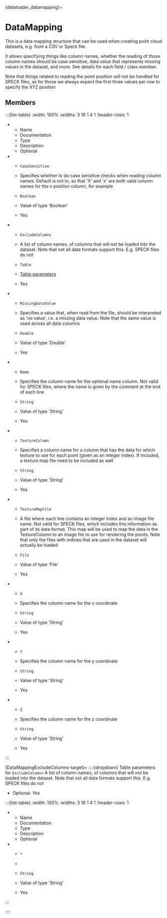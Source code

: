



(dataloader_datamapping)=
# DataMapping

This is a data mapping structure that can be used when creating point cloud datasets, e.g. from a CSV or Speck file.

It allows specifying things like column names, whether the reading of those column names should be case sensitive, data value that represents missing values in the dataset, and more. See details for each field / class member.

Note that things related to reading the point position will not be handled for SPECK files, as for those we always expect the first three values per row to specify the XYZ position


## Members


:::{list-table}
:width: 100%
:widths: 3 16 1 4 1
:header-rows: 1
*   - Name
    - Documentation
    - Type
    - Description
    - Optional

*   - `CaseSensitive`
    - Specifies whether to do case sensitive checks when reading column names. Default is not to, so that 'X' and 'x' are both valid column names for the x position column, for example
    - `Boolean`
    
    - Value of type 'Boolean' 
    
    - Yes
    
*   - `ExcludeColumns`
    - A list of column names, of columns that will not be loaded into the dataset. Note that not all data formats support this. E.g. SPECK files do not
    - `Table`
    
    -   [Table parameters](#DataMappingExcludeColumns-target) 
    
    - Yes
    
*   - `MissingDataValue`
    - Specifies a value that, when read from the file, should be interpreted as 'no value', i.e. a missing data value. Note that the same value is used across all data columns
    - `Double`
    
    - Value of type 'Double' 
    
    - Yes
    
*   - `Name`
    - Specifies the column name for the optional name column. Not valid for SPECK files, where the name is given by the comment at the end of each line
    - `String`
    
    - Value of type 'String' 
    
    - Yes
    
*   - `TextureColumn`
    - Specifies a column name for a column that has the data for which texture to use for each point (given as an integer index). If included, a texture map file need to be included as well
    - `String`
    
    - Value of type 'String' 
    
    - Yes
    
*   - `TextureMapFile`
    - A file where each line contains an integer index and an image file name. Not valid for SPECK files, which includes this information as part of its data format. This map will be used to map the data in the TextureColumn to an image file to use for rendering the points. Note that only the files with indices that are used in the dataset will actually be loaded
    - `File`
    
    - Value of type 'File' 
    
    - Yes
    
*   - `X`
    - Specifies the column name for the x coordinate
    - `String`
    
    - Value of type 'String' 
    
    - Yes
    
*   - `Y`
    - Specifies the column name for the y coordinate
    - `String`
    
    - Value of type 'String' 
    
    - Yes
    
*   - `Z`
    - Specifies the column name for the z coordinate
    - `String`
    
    - Value of type 'String' 
    
    - Yes
    
:::









(DataMappingExcludeColumns-target)=
::::{dropdown} Table parameters for `ExcludeColumns`
A list of column names, of columns that will not be loaded into the dataset. Note that not all data formats support this. E.g. SPECK files do not


* Optional: Yes


:::{list-table}
:width: 100%
:widths: 3 16 1 4 1
:header-rows: 1
*   - Name
    - Documentation
    - Type
    - Description
    - Optional

*   - `*`
    - 
    - `String`
    
    - Value of type 'String' 
    
    - Yes
    
:::



::::

















